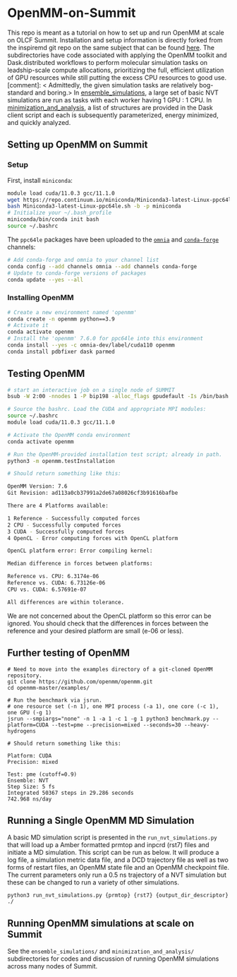 # OpenMM-on-Summit

This repo is meant as a tutorial on how to set up and run OpenMM at scale on OLCF Summit.
Installation and setup information is directly forked from the inspiremd git repo on the same subject that can be found [here](https://github.com/inspiremd/conda-recipes-summit).
The subdirectories have code associated with applying the OpenMM toolkit and Dask.distributed workflows to perform molecular simulation tasks on leadship-scale compute allocations, prioritizing the full, efficient utilization of GPU resources while still putting the excess CPU resources to good use. 
[comment]: < Admittedly, the given simulation tasks are relatively bog-standard and boring.> 
In [ensemble_simulations](https://github.com/BSDExabio/OpenMM-on-Summit/tree/main/ensemble_simulations), a large set of basic NVT simulations are run as tasks with each worker having 1 GPU : 1 CPU.
In [minimization_and_analysis](https://github.com/BSDExabio/OpenMM-on-Summit/tree/main/minimization_and_analysis), a list of structures are provided in the Dask client script and each is subsequently parameterized, energy minimized, and quickly analyzed.  

## Setting up OpenMM on Summit

### Setup

First, install `miniconda`:
```bash
module load cuda/11.0.3 gcc/11.1.0
wget https://repo.continuum.io/miniconda/Miniconda3-latest-Linux-ppc64le.sh
bash Miniconda3-latest-Linux-ppc64le.sh -b -p miniconda
# Initialize your ~/.bash_profile
miniconda/bin/conda init bash
source ~/.bashrc
```

The `ppc64le` packages have been uploaded to the [`omnia`](https://anaconda.org/omnia) and [`conda-forge`](https://anaconda.org/conda-forge) channels:
```bash
# Add conda-forge and omnia to your channel list
conda config --add channels omnia --add channels conda-forge
# Update to conda-forge versions of packages
conda update --yes --all
```
### Installing OpenMM

```bash
# Create a new environment named 'openmm'
conda create -n openmm python==3.9
# Activate it
conda activate openmm
# Install the 'openmm' 7.6.0 for ppc64le into this environment
conda install --yes -c omnia-dev/label/cuda110 openmm
conda install pdbfixer dask parmed
```

## Testing OpenMM

```bash
# start an interactive job on a single node of SUMMIT
bsub -W 2:00 -nnodes 1 -P bip198 -alloc_flags gpudefault -Is /bin/bash

# Source the bashrc. Load the CUDA and appropriate MPI modules:
source ~/.bashrc
module load cuda/11.0.3 gcc/11.1.0

# Activate the OpenMM conda environment
conda activate openmm

# Run the OpenMM-provided installation test script; already in path.
python3 -m openmm.testInstallation

# Should return something like this:

OpenMM Version: 7.6
Git Revision: ad113a0cb37991a2de67a08026cf3b91616bafbe

There are 4 Platforms available:

1 Reference - Successfully computed forces
2 CPU - Successfully computed forces
3 CUDA - Successfully computed forces
4 OpenCL - Error computing forces with OpenCL platform

OpenCL platform error: Error compiling kernel: 

Median difference in forces between platforms:

Reference vs. CPU: 6.3174e-06
Reference vs. CUDA: 6.73126e-06
CPU vs. CUDA: 6.57691e-07

All differences are within tolerance.
```
We are not concerned about the OpenCL platform so this error can be ignored. 
You should check that the differences in forces between the reference and your desired platform are small (e-06 or less).

## Further testing of OpenMM

```
# Need to move into the examples directory of a git-cloned OpenMM repository. 
git clone https://github.com/openmm/openmm.git
cd openmm-master/examples/

# Run the benchmark via jsrun. 
# one resource set (-n 1), one MPI process (-a 1), one core (-c 1), one GPU (-g 1)
jsrun --smpiargs="none" -n 1 -a 1 -c 1 -g 1 python3 benchmark.py --platform=CUDA --test=pme --precision=mixed --seconds=30 --heavy-hydrogens

# Should return something like this: 

Platform: CUDA
Precision: mixed

Test: pme (cutoff=0.9)
Ensemble: NVT
Step Size: 5 fs
Integrated 50367 steps in 29.286 seconds
742.968 ns/day
```

## Running a Single OpenMM MD Simulation
A basic MD simulation script is presented in the `run_nvt_simulations.py` that will load up a Amber formatted prmtop and inpcrd (rst7) files and initiate a MD simulation. 
This script can be run as below. 
It will produce a log file, a simulation metric data file, and a DCD trajectory file as well as two forms of restart files, an OpenMM state file and an OpenMM checkpoint file. 
The current parameters only run a 0.5 ns trajectory of a NVT simulation but these can be changed to run a variety of other simulations.

```
python3 run_nvt_simulations.py {prmtop} {rst7} {output_dir_descriptor} ./
```

## Running OpenMM simulations at scale on Summit
See the `ensemble_simulations/` and `minimization_and_analysis/`  subdirectories for codes and discussion of running OpenMM simulations across many nodes of Summit. 

